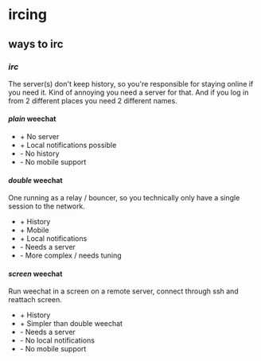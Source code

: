 # ircing

## ways to irc

### _irc_

The server(s) don't keep history,
so you're responsible for staying online if you need it.
Kind of annoying you need a server for that.
And if you log in from 2 different places
you need 2 different names.

#### _plain_ weechat

- \+ No server
- \+ Local notifications possible
- \- No history
- \- No mobile support

#### _double_ weechat

One running as a relay / bouncer,
so you technically only have a single session
to the network.

- \+ History
- \+ Mobile
- \+ Local notifications
- \- Needs a server
- \- More complex / needs tuning

#### _screen_ weechat

Run weechat in a screen on a remote server,
connect through ssh and reattach screen.

- \+ History
- \+ Simpler than double weechat
- \- Needs a server
- \- No local notifications
- \- No mobile support
